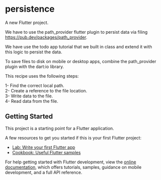 # persistence

A new Flutter project.

We have to use the path_provider flutter plugin to persist data via filing https://pub.dev/packages/path_provider. 

We have use the todo app tutorial that we built in class and extend it with this logic to persist the data.

To save files to disk on mobile or desktop apps, combine the path_provider plugin with the dart:io library.

This recipe uses the following steps:

1- Find the correct local path.\
2- Create a reference to the file location.\
3- Write data to the file.\
4- Read data from the file.

## Getting Started

This project is a starting point for a Flutter application.

A few resources to get you started if this is your first Flutter project:

- [Lab: Write your first Flutter app](https://docs.flutter.dev/get-started/codelab)
- [Cookbook: Useful Flutter samples](https://docs.flutter.dev/cookbook)

For help getting started with Flutter development, view the
[online documentation](https://docs.flutter.dev/), which offers tutorials,
samples, guidance on mobile development, and a full API reference.
